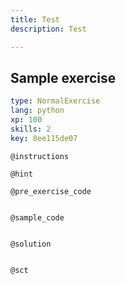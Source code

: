 ```yaml
---
title: Test
description: Test

---
```

## Sample exercise

```yaml
type: NormalExercise
lang: python
xp: 100
skills: 2
key: 8ee115de07
```


`@instructions`

`@hint`

`@pre_exercise_code`
```{python}

```

`@sample_code`
```{python}

```

`@solution`
```{python}

```

`@sct`
```{python}

```
